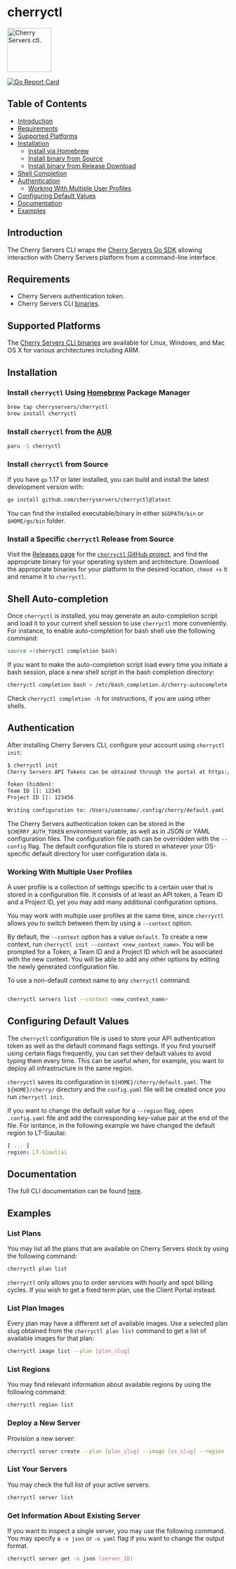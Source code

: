 cherryctl
================
<p align="left">
    <img width="100" height="100" src="https://pbs.twimg.com/profile_images/900630217630285824/p46dA56X_400x400.jpg" alt="Cherry Servers ctl." />
</p>
<p align="left">
  <a href="https://goreportcard.com/report/github.com/cherryservers/cherryctl">
    <img src="https://goreportcard.com/badge/github.com/cherryservers/cherryctl" alt="Go Report Card" />
  </a>
</p>

## Table of Contents

* [Introduction](#introduction)
* [Requirements](#requirements)
* [Supported Platforms](#supported-platforms)
* [Installation](#installation)
    * [Install via Homebrew](#use-homebrew-to-install-cherryctl)
    * [Install binary from Source](#install-binary-from-source)
    * [Install binary from Release Download](#install-binary-from-release-download)
* [Shell Completion](#shell-completion)
* [Authentication](#authentication)
    * [Working With Multiple User Profiles](#working-with-multiple-user-profiles)
* [Configuring Default Values](#configuring-default-values)
* [Documentation](#documentation)
* [Examples](#examples)

## Introduction

The Cherry Servers CLI wraps the [Cherry Servers Go SDK](https://github.com/cherryservers/cherrygo) allowing interaction
with Cherry Servers platform from a command-line interface.

## Requirements

* Cherry Servers authentication token.
* Cherry Servers CLI [binaries](https://github.com/cherryservers/cherryctl/releases).

## Supported Platforms

The [Cherry Servers CLI binaries](https://github.com/cherryservers/cherryctl/releases) are available for Linux, Windows,
and Mac OS X for various architectures including ARM.

## Installation

### Install `cherryctl` Using [Homebrew](https://brew.sh/) Package Manager

```sh
brew tap cherryservers/cherryctl
brew install cherryctl
```

### Install `cherryctl` from the [AUR](https://aur.archlinux.org/packages/cherryctl)

```sh
paru -S cherryctl
```

### Install `cherryctl` from Source

If you have `go` 1.17 or later installed, you can build and install the latest development version with:

```sh
go install github.com/cherryservers/cherryctl@latest
```

You can find the installed executable/binary in either `$GOPATH/bin` or `$HOME/go/bin` folder.

### Install a Specific `cherryctl` Release from Source

Visit the [Releases page](https://github.com/cherryservers/cherryctl/releases) for the
[`cherryctl` GitHub project](https://github.com/cherryservers/cherryctl), and find the
appropriate binary for your operating system and architecture. Download the appropriate binaries for your platform to
the desired location, `chmod +x` it and rename it to `cherryctl`.

## Shell Auto-completion

Once `cherryctl` is installed, you may generate an auto-completion script and load it to your current shell session to
use `cherryctl` more conveniently. For instance, to enable auto-completion for bash shell use the following command:

```sh
source <(cherryctl completion bash)
```

If you want to make the auto-completion script load every time you initiate a bash session, place a new shell script in
the bash completion directory:

```sh
cherryctl completion bash > /etc/bash_completion.d/cherry-autocomplete.sh
```

Check `cherryctl completion -h` for instructions, if you are using other shells.

## Authentication

After installing Cherry Servers CLI, configure your account using `cherryctl init`:

```sh
$ cherryctl init
Cherry Servers API Tokens can be obtained through the portal at https://portal.cherryservers.com/.

Token (hidden): 
Team ID []: 12345
Project ID []: 123456

Writing configuration to: /Users/username/.config/cherry/default.yaml
```

The Cherry Servers authentication token can be stored in the `$CHERRY_AUTH_TOKEN` environment variable, as well as in
JSON or YAML configuration files. The configuration file path can be overridden with the `--config` flag. The default
configuration file is stored in whatever your OS-specific default directory for user configuration data is.

### Working With Multiple User Profiles

A user profile is a collection of settings specific to a certain user that is stored in a configuration file. It
consists of at least an API token, a Team ID and a Project ID, yet you may add many additional configuration options.

You may work with multiple user profiles at the same time, since `cherryctl` allows you to switch between them by using
a `--context` option.

By default, the `--context` option has a value `default`. To create a new context, run
`cherryctl init --context <new_context_name>`. You will be prompted for a Token, a Team ID and a Project ID which will
be associated with the new context. You will be able to add any other options by editing the newly generated
configuration file.

To use a non-default context name to any `cherryctl` command:

```sh

cherryctl servers list --context <new_context_name>

```

## Configuring Default Values

The `cherryctl` configuration file is used to store your API authentication token as well as the default command flags
settings. If you find yourself using certain flags frequently, you can set their default values to avoid typing them
every time. This can be useful when, for example, you want to deploy all infrastructure in the same region.

`cherryctl` saves its configuration in `${HOME}/cherry/default.yaml`. The `${HOME}/cherry/` directory and the
`config.yaml` file will be created once you run `cherryctl init`.

If you want to change the default value for a `--region` flag, open `.config.yaml` file and add the corresponding
key-value pair at the end of the file. For isntance, in the following example we have changed the default region to
LT-Siauliai:

```yaml
[ ... ]
region: LT-Siauliai
```

## Documentation

The full CLI documentation can be found [here](docs/cherryctl.md).

## Examples

### List Plans

You may list all the plans that are available on Cherry Servers stock by using the following command:

```sh
cherryctl plan list
```

`cherryctl` only allows you to order services with hourly and spot billing cycles. If you wish to get a fixed term
plan, use the Client Portal instead.

### List Plan Images

Every plan may have a different set of available images. Use a selected plan slug obtained from the
`cherryctl plan list`
command to get a list of available images for that plan:

```sh
cherryctl image list --plan [plan_slug]
```

### List Regions

You may find relevant information about available regions by using the following command:

```sh
cherryctl region list
```

### Deploy a New Server

Provision a new server:

```sh
cherryctl server create --plan [plan_slug] --image [os_slug] --region [region_slug] --hostname [hostname]
```

### List Your Servers

You may check the full list of your active servers:

```sh
cherryctl server list
```

### Get Information About Existing Server

If you want to inspect a single server, you may use the following command. You may specify a `-o json` or `-o yaml` flag
if you want to change the output format.

```sh
cherryctl server get -o json [server_ID]
```
